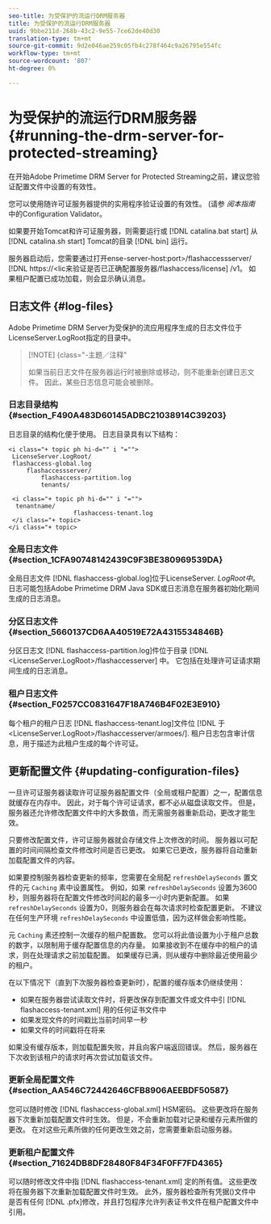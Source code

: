 ```yaml
---
seo-title: 为受保护的流运行DRM服务器
title: 为受保护的流运行DRM服务器
uuid: 9bbe211d-268b-43c2-9e55-7ce62de40d30
translation-type: tm+mt
source-git-commit: 9d2e046ae259c05fb4c278f464c9a26795e554fc
workflow-type: tm+mt
source-wordcount: '807'
ht-degree: 0%

---
```



# 为受保护的流运行DRM服务器 {#running-the-drm-server-for-protected-streaming}

在开始Adobe Primetime DRM Server for Protected Streaming之前，建议您验证配置文件中设置的有效性。

您可以使用随许可证服务器提供的实用程序验证设置的有效性。 (请参 *阅本指南* 中的Configuration Validator。

如果要开始Tomcat和许可证服务器，则需要运行或 [!DNL catalina.bat start] 从 [!DNL catalina.sh start] Tomcat的目录 [!DNL bin] 运行。

服务器启动后，您需要通过打开ense-server-host:port>/flashaccessserver/ [!DNL https://<lic<span></span>来验证是否已正确配置服务器<tenant-name>/flashaccess/license] /v1。 如果租户配置已成功加载，则会显示确认消息。

## 日志文件 {#log-files}

Adobe Primetime DRM Server为受保护的流应用程序生成的日志文件位于LicenseServer.LogRoot指定的目录中。

>[!NOTE] {class=&quot;-主题／注释&quot;
>
>如果当前日志文件在服务器运行时被删除或移动，则不能重新创建日志文件。 因此，某些日志信息可能会被删除。

### 日志目录结构 {#section_F490A483D60145ADBC21038914C39203}

日志目录的结构化便于使用。 日志目录具有以下结构：

```
<i class="+ topic ph hi-d="" i "="">
 LicenseServer.LogRoot/ 
 flashaccess-global.log 
     flashaccessserver/ 
         flashaccess-partition.log 
         tenants/ 
             
 <i class="+ topic ph hi-d="" i "="">
  tenantname/ 
                  flashaccess-tenant.log
 </i class="+ topic>
</i class="+ topic>
```

### 全局日志文件 {#section_1CFA90748142439C9F3BE380969539DA}

全局日志文件 [!DNL flashaccess-global.log]位于LicenseServer. *LogRoot中*。 日志可能包括Adobe Primetime DRM Java SDK或日志消息在服务器初始化期间生成的日志消息。

### 分区日志文件 {#section_5660137CD6AA40519E72A4315534846B}

分区日志文 [!DNL flashaccess-partition.log]件位于目录 [!DNL <LicenseServer.LogRoot>/flashaccesserver] 中。 它包括在处理许可证请求期间生成的日志消息。

### 租户日志文件 {#section_F0257CC0831647F18A746B4F02E3E910}

每个租户的租户日志 [!DNL flashaccess-tenant.log]文件位 [!DNL 于&lt;LicenseServer.LogRoot>/flashaccesserver/armoes/<tenantname>]. 租户日志包含审计信息，用于描述为此租户生成的每个许可证。

## 更新配置文件 {#updating-configuration-files}

一旦许可证服务器读取许可证服务器配置文件（全局或租户配置）之一，配置信息就缓存在内存中。 因此，对于每个许可证请求，都不必从磁盘读取文件。 但是，服务器还允许修改配置文件中的大多数值，而无需服务器重新启动，更改才能生效。

只要修改配置文件，许可证服务器就会存储文件上次修改的时间。 服务器以可配置的时间间隔检查文件修改时间是否已更改。 如果它已更改，服务器将自动重新加载配置文件的内容。

如果要控制服务器检查更新的频率，您需要在全局配 `refreshDelaySeconds` 置文件的元 `Caching` 素中设置属性。 例如，如果 `refreshDelaySeconds` 设置为3600秒，则服务器将在配置文件修改时间起的最多一小时内更新配置。 如果 `refreshDelaySeconds` 设置为0，则服务器会在每次请求时检查配置更新。 不建议在任何生产环境 `refreshDelaySeconds` 中设置低值，因为这样做会影响性能。

元 `Caching` 素还控制一次缓存的租户配置数。 您可以将此值设置为小于租户总数的数字，以限制用于缓存配置信息的内存量。 如果接收到不在缓存中的租户的请求，则在处理请求之前加载配置。 如果缓存已满，则从缓存中删除最近使用最少的租户。

在以下情况下（直到下次服务器检查更新时），配置的缓存版本仍继续使用：

* 如果在服务器尝试读取文件时，将更改保存到配置文件或文件中引 [!DNL flashaccess-tenant.xml] 用的任何证书文件中
* 如果发现文件的时间戳比当前时间早一秒
* 如果文件的时间戳将在将来

如果没有缓存版本，则加载配置失败，并且向客户端返回错误。 然后，服务器在下次收到该租户的请求时再次尝试加载该文件。

### 更新全局配置文件 {#section_AA546C72442646CFB8906AEEBDF50587}

您可以随时修改 [!DNL flashaccess-global.xml] HSM密码。 这些更改将在服务器下次重新加载配置文件时生效。 但是，不会重新加载对记录和缓存元素所做的更改。 在对这些元素所做的任何更改生效之前，您需要重新启动服务器。

### 更新租户配置文件 {#section_71624DB8DF28480F84F34F0FF7FD4365}

可以随时修改文件中指 [!DNL flashaccess-tenant.xml] 定的所有值。 这些更改将在服务器下次重新加载配置文件时生效。 此外，服务器检查所有凭据()文件中是否有任何 [!DNL .pfx]修改，并且打包程序允许列表证书文件在租户配置文件中引用。
